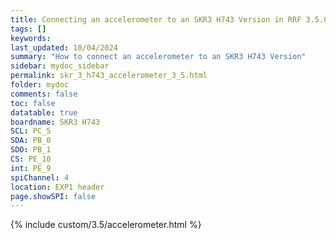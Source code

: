 ```yaml
---
title: Connecting an accelerometer to an SKR3 H743 Version in RRF 3.5.0 Onwards
tags: []
keywords: 
last_updated: 10/04/2024
summary: "How to connect an accelerometer to an SKR3 H743 Version"
sidebar: mydoc_sidebar
permalink: skr_3_h743_accelerometer_3_5.html
folder: mydoc
comments: false
toc: false
datatable: true
boardname: SKR3 H743
SCL: PC_5
SDA: PB_0
SDO: PB_1
CS: PE_10
int: PE_9
spiChannel: 4
location: EXP1 header
page.showSPI: false
---
```


{% include custom/3.5/accelerometer.html %}

